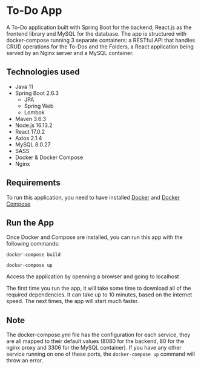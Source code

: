 # To-Do App

A To-Do application built with Spring Boot for the backend, React.js as the frontend library and MySQL for the database. The app is structured with docker-compose running 3 separate containers: a RESTful API that handles CRUD operations for the To-Dos and the Folders, a React application being served by an Nginx server and a MySQL container.

## Technologies used

- Java 11
- Spring Boot 2.6.3
  - JPA
  - Spring Web
  - Lombok
- Maven 3.6.3
- Node.js 16.13.2
- React 17.0.2
- Axios 2.1.4
- MySQL 8.0.27
- SASS
- Docker & Docker Compose
- Nginx

## Requirements

To run this application, you need to have installed [Docker](https://docs.docker.com/engine/install/) and [Docker Compose](https://docs.docker.com/compose/install/)

## Run the App

Once Docker and Compose are installed, you can run this app with the following commands:

`docker-compose build`

`docker-compose up`

Access the application by openning a browser and going to localhost

The first time you run the app, it will take some time to download all of the required dependencies. It can take up to 10 minutes, based on the internet speed. The next times, the app will start much faster.

## Note

The docker-compose.yml file has the configuration for each service, they are all mapped to their default values (8080 for the backend, 80 for the nginx proxy and 3306 for the MySQL container). If you have any other service running on one of these ports, the `docker-compose up` command will throw an error.
